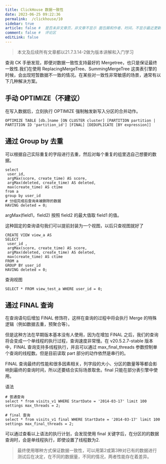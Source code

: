 ```yaml
---
title: ClickHouse 数据一致性
date: 2023-06-25 09:22:36
permalink:  /clickhouse/10
sidebar: true
article: false #  是否未非文章页，非文章不显示 面包屑和作者、时间，不显示最近更新栏，不会参与到最近更新文章的数据计算中
comment: false #  评论区
editLink: false
---
```


> 本文及后续所有文章都以21.7.3.14-2做为版本讲解和入门学习

查询 CK 手册发现，即便对数据一致性支持最好的 Mergetree，也只是保证最终一致性.我们在使用 ReplacingMergeTree、SummingMergeTree 这类表引擎的时候，会出现短暂数据不一致的情况。在某些对一致性非常敏感的场景，通常有以下几种解决方案。

## 手动 OPTIMIZE（不建议）
在写入数据后，立刻执行 OPTIMIZE 强制触发新写入分区的合并动作。
```clickhouse
OPTIMIZE TABLE [db.]name [ON CLUSTER cluster] [PARTITION partition | PARTITION ID 'partition_id'] [FINAL] [DEDUPLICATE [BY expression]]
```
## 通过 Group by 去重
可以根据自己实际重复的字段进行去重，然后对每个重复的组里选自己想要的数据。
```clickhouse
select 
 user_id,
 argMax(score, create_time) AS score,
 argMax(deleted, create_time) AS deleted,
 max(create_time) AS ctime
from a
group by user_id
# 分组完成后查询未被删除的数据
HAVING deleted = 0;
```
argMax(field1，field2) 按照 field2 的最大值取 field1 的值。

这种固定的查询语句我们可以提前封装为一个视图，以后只查视图就好了
```clickhouse
CREATE VIEW view_a AS
SELECT
 user_id ,
 argMax(score, create_time) AS score,
 argMax(deleted, create_time) AS deleted,
 max(create_time) AS ctime
FROM a
GROUP BY user_id
HAVING deleted = 0;
```
查询视图
```clickhouse
SELECT * FROM view_test_a WHERE user_id = 0;
```

## 通过 FINAL 查询

在查询语句后增加 FINAL 修饰符，这样在查询的过程中将会执行 Merge 的特殊逻辑（例如数据去重，预聚合等）。

但是这种方法在早期版本基本没有人使用，因为在增加 FINAL 之后，我们的查询将会变成一个单线程的执行过程，查询速度非常慢。在 v20.5.2.7-stable 版本中，FINAL 查询支持多线程执行，并且可以通过 max_final_threads 参数控制单个查询的线程数。但是目前读取 part 部分的动作依然是串行的。

FINAL 查询最终的性能和很多因素相关，列字段的大小、分区的数量等等都会影响到最终的查询时间，所以还要结合实际场景取舍。final 只能在部分表引擎中使用。

语法
```clickhouse
# 普通查询
select * from visits_v1 WHERE StartDate = '2014-03-17' limit 100 settings max_threads = 2;

# final 查询
select * from visits_v1 final WHERE StartDate = '2014-03-17' limit 100 settings max_final_threads = 2;
```
可以通过查看以上语法的执行计划，会发现使用 final 关键字后，在分区的的数据查询时，会是单线程执行，即使设置了线程数为2.


> 最终使用哪种方式保证数据一致性，可以用第2或第3种对已有的数据进行测试后在决定，在不同的数据量，不同的情况，两者性能存在着差异。